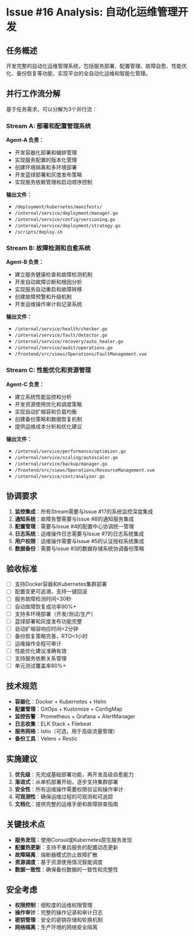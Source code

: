 # Issue #16 Analysis: 自动化运维管理开发

## 任务概述

开发完整的自动化运维管理系统，包括服务部署、配置管理、故障自愈、性能优化、备份恢复等功能，实现平台的全自动化运维和智能化管理。

## 并行工作流分解

基于任务需求，可以分解为3个并行流：

### Stream A: 部署和配置管理系统
**Agent-A 负责：**
- 开发容器化部署和编排管理
- 实现服务配置的版本化管理
- 创建环境隔离和多环境部署
- 开发蓝绿部署和灰度发布策略
- 实现服务依赖管理和启动顺序控制

**输出文件：**
- `/deployment/kubernetes/manifests/`
- `/internal/service/deployment/manager.go`
- `/internal/service/config/versioning.go`
- `/internal/service/deployment/strategy.go`
- `/scripts/deploy.sh`

### Stream B: 故障检测和自愈系统
**Agent-B 负责：**
- 建立服务健康检查和故障检测机制
- 开发自动故障诊断和根因分析
- 实现服务自动重启和故障转移
- 创建故障预警和升级机制
- 开发运维操作审计和记录系统

**输出文件：**
- `/internal/service/health/checker.go`
- `/internal/service/fault/detector.go`
- `/internal/service/recovery/auto_healer.go`
- `/internal/service/audit/operations.go`
- `/frontend/src/views/Operations/FaultManagement.vue`

### Stream C: 性能优化和资源管理
**Agent-C 负责：**
- 建立系统性能监控和分析
- 开发资源使用优化和调度策略
- 实现自动扩缩容和负载均衡
- 创建备份策略和数据恢复机制
- 提供运维成本分析和优化建议

**输出文件：**
- `/internal/service/performance/optimizer.go`
- `/internal/service/scaling/autoscaler.go`
- `/internal/service/backup/manager.go`
- `/frontend/src/views/Operations/ResourceManagement.vue`
- `/internal/service/cost/analyzer.go`

## 协调要求

1. **监控集成**：所有Stream需要与Issue #17的系统监控深度集成
2. **通知系统**：故障告警需要与Issue #8的通知服务集成
3. **配置管理**：需要与Issue #4的配置中心协调统一管理
4. **日志系统**：运维操作日志需要与Issue #7的日志系统集成
5. **用户权限**：运维操作需要与Issue #5的认证授权系统集成
6. **数据备份**：需要与Issue #3的数据存储系统协调备份策略

## 验收标准

- [ ] 支持Docker容器和Kubernetes集群部署
- [ ] 配置变更可追溯，支持一键回滚
- [ ] 服务故障检测时间<30秒
- [ ] 自动故障恢复成功率90%+
- [ ] 支持多环境部署（开发/测试/生产）
- [ ] 蓝绿部署和灰度发布功能完整
- [ ] 自动扩缩容响应时间<2分钟
- [ ] 备份恢复策略完善，RTO<1小时
- [ ] 运维操作全程可审计
- [ ] 性能优化建议准确有效
- [ ] 支持服务依赖关系管理
- [ ] 单元测试覆盖率80%+

## 技术规范

- **容器化**：Docker + Kubernetes + Helm
- **配置管理**：GitOps + Kustomize + ConfigMap
- **监控告警**：Prometheus + Grafana + AlertManager
- **日志收集**：ELK Stack + Filebeat
- **服务网格**：Istio（可选，用于高级流量管理）
- **备份工具**：Velero + Restic

## 实施建议

1. **优先级**：先完成基础部署功能，再开发高级自愈能力
2. **渐进式**：从单机部署开始，逐步支持集群部署
3. **安全性**：所有运维操作需要权限验证和操作审计
4. **可观测性**：确保运维过程的可观测和可追踪
5. **文档化**：提供完整的运维手册和故障排查指南

## 关键技术点

- **服务发现**：使用Consul或Kubernetes原生服务发现
- **配置热更新**：支持不重启服务的配置动态更新
- **故障隔离**：熔断器模式防止故障扩散
- **资源调度**：基于资源使用情况智能调度
- **数据一致性**：确保备份数据的一致性和完整性

## 安全考虑

- **权限控制**：细粒度的运维权限管理
- **操作审计**：完整的操作记录和审计日志
- **密钥管理**：安全的密钥存储和轮换机制
- **网络隔离**：生产环境的网络安全隔离
